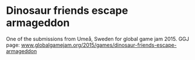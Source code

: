 # Dinosaur friends escape armageddon
One of the submissions from Umeå, Sweden for global game jam 2015. GGJ page: www.globalgamejam.org/2015/games/dinosaur-friends-escape-armageddon
